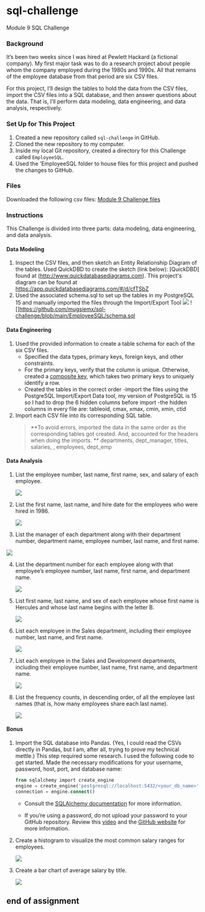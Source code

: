 # sql-challenge

Module 9 SQL Challenge

### Background

It’s been two weeks since I was hired at Pewlett Hackard (a fictional company). My first major task was to do a research project about people whom the company employed during the 1980s and 1990s. All that remains of the employee database from that period are six CSV files.

For this project, I’ll design the tables to hold the data from the CSV files, import the CSV files into a SQL database, and then answer questions about the data. That is, I’ll perform data modeling, data engineering, and data analysis, respectively.

### Set Up for This Project

1. Created a new repository called `sql-challenge` in GitHub.
2. Cloned the new repository to my computer.
3. Inside my local Git repository, created a directory for this Challenge called `EmployeeSQL`.
4. Used the 'EmployeeSQL folder to house files for this project and pushed the changes to GitHub.

### Files

Downloaded the following csv files:
[Module 9 Challenge files](https://static.bc-edx.com/data/dl-1-2/m9/lms/starter/m9-starter-code.zip)

### Instructions

This Challenge is divided into three parts: data modeling, data engineering, and data analysis.

#### Data Modeling

1. Inspect the CSV files, and then sketch an Entity Relationship Diagram of the tables. Used QuickDBD to create the sketch (link below):
   [QuickDBD] found at (http://www.quickdatabasediagrams.com).
   This project's diagram can be found at https://app.quickdatabasediagrams.com/#/d/cfTSbZ
2. Used the associated schema.sql to set up the tables in my PostgreSQL 15 and manually imported the files through the Import/Export Tool
   ![](https://github.com/mugsiemx/sql-challenge/blob/main/EmployeeSQL/ERD_QuickDBD.png)
   ![]https://github.com/mugsiemx/sql-challenge/blob/main/EmployeeSQL/schema.sql

#### Data Engineering

1.  Used the provided information to create a table schema for each of the six CSV files.
    - Specified the data types, primary keys, foreign keys, and other constraints.
    - For the primary keys, verify that the column is unique. Otherwise, created a [composite key](https://en.wikipedia.org/wiki/Compound_key), which takes two primary keys to uniquely identify a row.
    - Created the tables in the correct order
      -import the files using the PostgreSQL Import/Export Data tool, my version of PostgreSQL is 15 so I had to drop the 6 hidden columns before import
      -the hidden columns in every file are: tableoid, cmax, xmax, cmin, xmin, ctid
2.  Import each CSV file into its corresponding SQL table.
    > \*\*To avoid errors, imported the data in the same order as the corresponding tables got created. And, accounted for the headers when doing the imports.
         \*\* departments, dept_manager, titles, salaries, , employees, dept_emp

#### Data Analysis

1. List the employee number, last name, first name, sex, and salary of each employee.
   
   ![](https://github.com/mugsiemx/sql-challenge/blob/main/EmployeeSQL/images/Analysis_ONE.jpg)

2. List the first name, last name, and hire date for the employees who were hired in 1986.
   
   ![](https://github.com/mugsiemx/sql-challenge/blob/main/EmployeeSQL/images/Analysis_TWO.jpg)

3. List the manager of each department along with their department number, department name, employee number, last name, and first name.
  
  ![](https://github.com/mugsiemx/sql-challenge/blob/main/EmployeeSQL/images/Analysis_THREE.jpg)

4. List the department number for each employee along with that employee’s employee number, last name, first name, and department name.
   
   ![](https://github.com/mugsiemx/sql-challenge/blob/main/EmployeeSQL/images/Analysis_FOUR.jpg)

5. List first name, last name, and sex of each employee whose first name is Hercules and whose last name begins with the letter B.
   
   ![](https://github.com/mugsiemx/sql-challenge/blob/main/EmployeeSQL/images/Analysis_FIVE.jpg)

6. List each employee in the Sales department, including their employee number, last name, and first name.
   
   ![](https://github.com/mugsiemx/sql-challenge/blob/main/EmployeeSQL/images/Analysis_SIX.jpg)

7. List each employee in the Sales and Development departments, including their employee number, last name, first name, and department name.
   
   ![](https://github.com/mugsiemx/sql-challenge/blob/main/EmployeeSQL/images/Analysis_SEVEN.jpg)

8. List the frequency counts, in descending order, of all the employee last names (that is, how many employees share each last name).
   
   ![](https://github.com/mugsiemx/sql-challenge/blob/main/EmployeeSQL/images/Analysis_EIGHT.jpg)
#### Bonus

1. Import the SQL database into Pandas. (Yes, I could read the CSVs directly in Pandas, but I am, after all, trying to prove my technical mettle.) This step required some research. I used the following code to get started. Made the necessary modifications for your username, password, host, port, and database name:

   ```sql
   from sqlalchemy import create_engine
   engine = create_engine('postgresql://localhost:5432/<your_db_name>')
   connection = engine.connect()
   ```

   - Consult the [SQLAlchemy documentation](https://docs.sqlalchemy.org/en/latest/core/engines.html#postgresql) for more information.

   - If you’re using a password, do not upload your password to your GitHub repository. Review this [video](https://www.youtube.com/watch?v=2uaTPmNvH0I) and the [GitHub website](https://help.github.com/en/github/using-git/ignoring-files) for more information.

2. Create a histogram to visualize the most common salary ranges for employees.
  
   ![](https://github.com/mugsiemx/sql-challenge/blob/main/EmployeeSQL/images/CommonSalaryRanges.png)

3. Create a bar chart of average salary by title.
   
   ![](https://github.com/mugsiemx/sql-challenge/blob/main/EmployeeSQL/images/AverageSalaryByTitle.png)

## end of assignment
